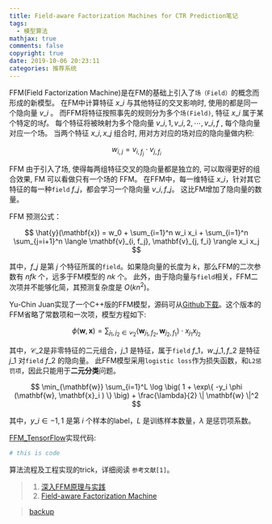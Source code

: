 ```yaml
---
title: Field-aware Factorization Machines for CTR Prediction笔记
tags:
  - 模型算法
mathjax: true
comments: false
copyright: true
date: 2019-10-06 20:23:11
categories: 推荐系统
---
```


FFM(Field Factorization Machine)是在FM的基础上引入了`场（Field）`的概念而形成的新模型。
在FM中计算特征 $x\_i$ 与其他特征的交叉影响时, 使用的都是同一个隐向量 $v\_i$ 。
而FFM将特征按照事先的规则分为多个`场(Field)`, 特征 $x\_i$ 属于某个特定的`场`$f$。
每个特征将被映射为多个隐向量 $v\_{i,1}, v\_{i,2}, \cdots, v\_{i,f}$ , 每个隐向量对应一个场。
当两个特征 $x\_i, x\_j$ 组合时, 用对方对应的场对应的隐向量做内积:

$$
w_{i,j} = v_{i, f_j} \cdot v_{j, f_i}
$$

FFM 由于引入了场, 使得每两组特征交叉的隐向量都是独立的, 可以取得更好的组合效果, FM 可以看做只有一个场的 FFM。
在FFM中，每一维特征 $x\_i$，针对其它特征的每一种`field` $f\_j$，都会学习一个隐向量 $v\_{i, f\_j}$。
这比FM增加了隐向量的数量。

FFM 预测公式：

$$
\hat{y}(\mathbf{x}) = w_0 + \sum_{i=1}^n w_i x_i + \sum_{i=1}^n \sum_{j=i+1}^n \langle \mathbf{v}_{i, f_j}, \mathbf{v}_{j, f_i} \rangle x_i x_j
$$

其中，$f\_j$ 是第 $j$ 个特征所属的`field`。如果隐向量的长度为 $k$，那么FFM的二次参数有 $nfk$ 个，远多于FM模型的 $nk$ 个。
此外，由于隐向量与`field`相关，FFM二次项并不能够化简，其预测复杂度是 $O(kn^2)$。

Yu-Chin Juan实现了一个C++版的FFM模型，源码可从[Github下载](https://github.com/ycjuan/libffm)。这个版本的FFM省略了常数项和一次项，模型方程如下:

$$
\phi(\mathbf{w}, \mathbf{x}) = \sum_{j_1, j_2 \in \mathcal{C}_2} \langle \mathbf{w}_{j_1, f_2}, \mathbf{w}_{j_2, f_1} \rangle \cdot x_{j_1} x_{j_2}
$$

其中，$\mathcal{C}\_2$是非零特征的二元组合，$j\_1$ 是特征，属于`field` $f\_1$，$w\_{j\_1,f\_2}$ 是特征 $j\_1$ 对`field` $f\_2$ 的隐向量。
此FFM模型采用`logistic loss`作为损失函数，和`L2惩罚项`，因此只能用于**二元分类**问题。

$$
\min_{\mathbf{w}} \sum_{i=1}^L \log \big( 1 + \exp\{ -y_i \phi (\mathbf{w}, \mathbf{x}_i ) \} \big) + \frac{\lambda}{2} \| \mathbf{w} \|^2
$$

其中，$y\_i \in {−1,1}$ 是第 $i$ 个样本的label，$L$ 是训练样本数量，$\lambda$ 是惩罚项系数。

[FFM_TensorFlow](https://github.com/drcut/FFM-tensorflow)实现代码:

```python
# this is code
```

算法流程及工程实现的trick，详细阅读 `参考文献[1]`。


> 1. [深入FFM原理与实践](https://tech.meituan.com/2016/03/03/deep-understanding-of-ffm-principles-and-practices.html)
> 2. [Field-aware Factorization Machine](https://www.csie.ntu.edu.tw/~cjlin/papers/ffm.pdf)

> [backup](/posts_res/2019-10-06-Field-aware-Factorization-Machines-for-CTR-Prediction笔记/FM_model.py)
